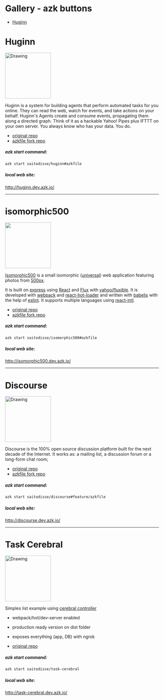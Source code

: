 # Gallery - azk buttons

<!-- MarkdownTOC -->

- [Huginn](#huginn)

<!-- /MarkdownTOC -->


# Huginn

<img src="https://raw.github.com/cantino/huginn/master/media/huginn-logo.png" alt="Drawing" width="150" />

Huginn is a system for building agents that perform automated tasks for you online.  They can read the web, watch for events, and take actions on your behalf.  Huginn's Agents create and consume events, propagating them along a directed graph.  Think of it as a hackable Yahoo! Pipes plus IFTTT on your own server.  You always know who has your data.  You do.

- [original repo](https://github.com/cantino/huginn)
- [azkfile fork repo](https://github.com/saitodisse/huginn/tree/azk-prod)

##### *azk start command*:

```sh
azk start saitodisse/huginn#azkfile
```

##### *local web site*:

http://huginn.dev.azk.io/


----------------------


# isomorphic500

<a href="https://isomorphic500.herokuapp.com"><img src="https://cloud.githubusercontent.com/assets/120693/7737327/95f3de1c-ff4a-11e4-86fb-e9d3cabcdedb.png" width="150"></a>

[Isomorphic500](https://isomorphic500.herokuapp.com) is a small isomorphic ([universal](https://medium.com/@mjackson/universal-javascript-4761051b7ae9)) web application featuring photos from [500px](http://500px.com).

It is built on [express](http://expressjs.com) using [React](https://facebook.github.io/react) and [Flux](https://facebook.github.io/flux) with [yahoo/fluxible](http://fluxible.io). It is developed with [webpack](http://webpack.github.io) and [react-hot-loader](http://gaearon.github.io/react-hot-loader/) and written with [babeljs](http://babeljs.io) with the help of [eslint](http://eslint.org). It supports multiple languages using [react-intl](http://formatjs.io/react/).

- [original repo](https://github.com/gpbl/isomorphic500)
- [azkfile fork repo](https://github.com/saitodisse/isomorphic500/tree/azkfile)

##### *azk start command*:

```sh
azk start saitodisse/isomorphic500#azkfile
```

##### *local web site*:

http://isomorphic500.dev.azk.io/


----------------------


# Discourse

<img src="http://www.discourse.org/images/readme/newrelic-1-3-beta.png" alt="Drawing" width="150" />

Discourse is the 100% open source discussion platform built for the next decade of the Internet. It works as: a mailing list, a discussion forum or a long-form chat room;

- [original repo](https://github.com/discourse/discourse)
- [azkfile fork repo](https://github.com/saitodisse/discourse/tree/feature/azkfile)

##### *azk start command*:

```sh
azk start saitodisse/discourse#feature/azkfile
```

##### *local web site*:

http://discourse.dev.azk.io/



----------------------


# Task Cerebral

<img src="https://github.com/saitodisse/task-cerebral/raw/master/github_assets/gliffy%20diagram.png" alt="Drawing" width="150" />

Simples list example using [cerebral controller](https://github.com/christianalfoni/cerebral)

- webpack/hot/dev-server enabled
- production ready version on dist folder
- exposes everything (app, DB) with ngrok

- [original repo](https://github.com/saitodisse/task-cerebral/tree/master)

##### *azk start command*:

```sh
azk start saitodisse/task-cerebral
```

##### *local web site*:

http://task-cerebral.dev.azk.io/





